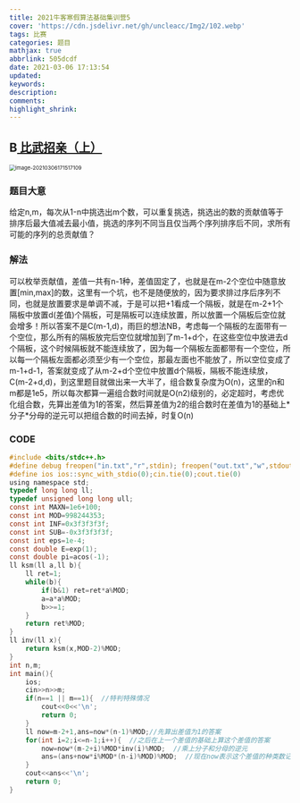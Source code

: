 ```yaml
---
title: 2021牛客寒假算法基础集训营5
cover: 'https://cdn.jsdelivr.net/gh/uncleacc/Img2/102.webp'
tags: 比赛
categories: 题目
mathjax: true
abbrlink: 505dcdf
date: 2021-03-06 17:13:54
updated:
keywords:
description:
comments:
highlight_shrink:
---
```


##  B[ 比武招亲（上）](https://ac.nowcoder.com/acm/contest/9985/B)

<img src="https://cdn.jsdelivr.net/gh/uncleacc/sucai_2/20210306171528.png" alt="image-20210306171517109" style="zoom:67%;" />

### 题目大意

给定n,m，每次从1-n中挑选出m个数，可以重复挑选，挑选出的数的贡献值等于排序后最大值减去最小值，挑选的序列不同当且仅当两个序列排序后不同，求所有可能的序列的总贡献值？

### 解法

可以枚举贡献值，差值一共有n-1种，差值固定了，也就是在m-2个空位中随意放置[min,max]的数，这里有一个坑，也不是随便放的，因为要求排过序后序列不同，也就是放置要求是单调不减，于是可以把+1看成一个隔板，就是在m-2+1个隔板中放置d(差值)个隔板，可是隔板可以连续放置，所以放置一个隔板后空位就会增多！所以答案不是C(m-1,d)，雨巨的想法NB，考虑每一个隔板的左面带有一个空位，那么所有的隔板放完后空位就增加到了m-1+d个，在这些空位中放进去d个隔板，这个时候隔板就不能连续放了，因为每一个隔板左面都带有一个空位，所以每一个隔板左面都必须至少有一个空位，那最左面也不能放了，所以空位变成了m-1+d-1，答案就变成了从m-2+d个空位中放置d个隔板，隔板不能连续放，C(m-2+d,d)，到这里题目就做出来一大半了，组合数复杂度为O(n)，这里的n和m都是1e5，所以每次都算一遍组合数时间就是O(n2)级别的，必定超时，考虑优化组合数，先算出差值为1的答案，然后算差值为2的组合数时在差值为1的基础上\*分子\*分母的逆元可以把组合数的时间去掉，时复O(n)

### CODE

```c
#include <bits/stdc++.h>
#define debug freopen("in.txt","r",stdin); freopen("out.txt","w",stdout)
#define ios ios::sync_with_stdio(0);cin.tie(0);cout.tie(0)
using namespace std;
typedef long long ll;
typedef unsigned long long ull;
const int MAXN=1e6+100;
const int MOD=998244353;
const int INF=0x3f3f3f3f;
const int SUB=-0x3f3f3f3f;
const int eps=1e-4;
const double E=exp(1);
const double pi=acos(-1);
ll ksm(ll a,ll b){
	ll ret=1;
	while(b){
		if(b&1) ret=ret*a%MOD;
		a=a*a%MOD;
		b>>=1;
	}
	return ret%MOD;
}
ll inv(ll x){
	return ksm(x,MOD-2)%MOD;
}
int n,m;
int main(){
	ios;
	cin>>n>>m;
	if(n==1 || m==1){  //特判特殊情况
		cout<<0<<'\n';
		return 0;
	}
	ll now=m-2+1,ans=now*(n-1)%MOD;//先算出差值为1的答案
	for(int i=2;i<=n-1;i++){  //之后在上一个差值的基础上算这个差值的答案
		now=now*(m-2+i)%MOD*inv(i)%MOD;  //乘上分子和分母的逆元
		ans=(ans+now*i%MOD*(n-i)%MOD)%MOD;  //现在now表示这个差值的种类数记得乘上差值和这个差值下可以取到的区间数量
	}
	cout<<ans<<'\n'; 
	return 0;
}
```



